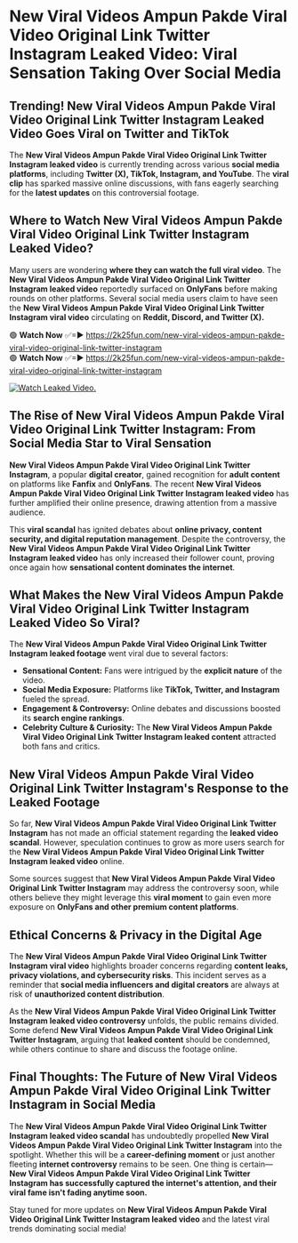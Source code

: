 # New Viral Videos Ampun Pakde Viral Video Original Link Twitter Instagram Leaked Video: Viral Sensation Taking Over Social Media

## **Trending! New Viral Videos Ampun Pakde Viral Video Original Link Twitter Instagram Leaked Video Goes Viral on Twitter and TikTok**
The **New Viral Videos Ampun Pakde Viral Video Original Link Twitter Instagram leaked video** is currently trending across various **social media platforms**, including **Twitter (X), TikTok, Instagram, and YouTube**. The **viral clip** has sparked massive online discussions, with fans eagerly searching for the **latest updates** on this controversial footage.

## **Where to Watch New Viral Videos Ampun Pakde Viral Video Original Link Twitter Instagram Leaked Video?**
Many users are wondering **where they can watch the full viral video**. The **New Viral Videos Ampun Pakde Viral Video Original Link Twitter Instagram leaked video** reportedly surfaced on **OnlyFans** before making rounds on other platforms. Several social media users claim to have seen the **New Viral Videos Ampun Pakde Viral Video Original Link Twitter Instagram viral video** circulating on **Reddit, Discord, and Twitter (X).**

🟢 **Watch Now** ✅=► https://2k25fun.com/new-viral-videos-ampun-pakde-viral-video-original-link-twitter-instagram  
🟢 **Watch Now** ✅=► https://2k25fun.com/new-viral-videos-ampun-pakde-viral-video-original-link-twitter-instagram  

[![Watch Leaked Video.](https://miro.medium.com/v2/resize:fit:828/format:webp/1*cilzJN44JGOrTw9NJCrNHA.gif "Watch Leaked Video")](https://2k25fun.com/new-viral-videos-ampun-pakde-viral-video-original-link-twitter-instagram)

## **The Rise of New Viral Videos Ampun Pakde Viral Video Original Link Twitter Instagram: From Social Media Star to Viral Sensation**
**New Viral Videos Ampun Pakde Viral Video Original Link Twitter Instagram**, a popular **digital creator**, gained recognition for **adult content** on platforms like **Fanfix** and **OnlyFans**. The recent **New Viral Videos Ampun Pakde Viral Video Original Link Twitter Instagram leaked video** has further amplified their online presence, drawing attention from a massive audience.

This **viral scandal** has ignited debates about **online privacy, content security, and digital reputation management**. Despite the controversy, the **New Viral Videos Ampun Pakde Viral Video Original Link Twitter Instagram leaked video** has only increased their follower count, proving once again how **sensational content dominates the internet**.

## **What Makes the New Viral Videos Ampun Pakde Viral Video Original Link Twitter Instagram Leaked Video So Viral?**
The **New Viral Videos Ampun Pakde Viral Video Original Link Twitter Instagram leaked footage** went viral due to several factors:
- **Sensational Content:** Fans were intrigued by the **explicit nature** of the video.
- **Social Media Exposure:** Platforms like **TikTok, Twitter, and Instagram** fueled the spread.
- **Engagement & Controversy:** Online debates and discussions boosted its **search engine rankings**.
- **Celebrity Culture & Curiosity:** The **New Viral Videos Ampun Pakde Viral Video Original Link Twitter Instagram leaked content** attracted both fans and critics.

## **New Viral Videos Ampun Pakde Viral Video Original Link Twitter Instagram's Response to the Leaked Footage**
So far, **New Viral Videos Ampun Pakde Viral Video Original Link Twitter Instagram** has not made an official statement regarding the **leaked video scandal**. However, speculation continues to grow as more users search for the **New Viral Videos Ampun Pakde Viral Video Original Link Twitter Instagram leaked video** online.

Some sources suggest that **New Viral Videos Ampun Pakde Viral Video Original Link Twitter Instagram** may address the controversy soon, while others believe they might leverage this **viral moment** to gain even more exposure on **OnlyFans and other premium content platforms**.

## **Ethical Concerns & Privacy in the Digital Age**
The **New Viral Videos Ampun Pakde Viral Video Original Link Twitter Instagram viral video** highlights broader concerns regarding **content leaks, privacy violations, and cybersecurity risks**. This incident serves as a reminder that **social media influencers and digital creators** are always at risk of **unauthorized content distribution**.

As the **New Viral Videos Ampun Pakde Viral Video Original Link Twitter Instagram leaked video controversy** unfolds, the public remains divided. Some defend **New Viral Videos Ampun Pakde Viral Video Original Link Twitter Instagram**, arguing that **leaked content** should be condemned, while others continue to share and discuss the footage online.

## **Final Thoughts: The Future of New Viral Videos Ampun Pakde Viral Video Original Link Twitter Instagram in Social Media**
The **New Viral Videos Ampun Pakde Viral Video Original Link Twitter Instagram leaked video scandal** has undoubtedly propelled **New Viral Videos Ampun Pakde Viral Video Original Link Twitter Instagram** into the spotlight. Whether this will be a **career-defining moment** or just another fleeting **internet controversy** remains to be seen. One thing is certain—**New Viral Videos Ampun Pakde Viral Video Original Link Twitter Instagram has successfully captured the internet's attention, and their viral fame isn't fading anytime soon.**

Stay tuned for more updates on **New Viral Videos Ampun Pakde Viral Video Original Link Twitter Instagram leaked video** and the latest viral trends dominating social media!